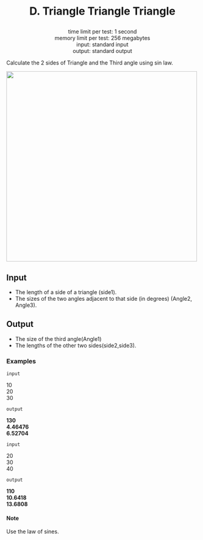 # <p align="center"> D. Triangle Triangle Triangle </p>

<p align="center">
  time limit per test: 1 second <br>
  memory limit per test: 256 megabytes <br>
input: standard input<br>
output: standard output
</p>

Calculate the 2 sides of Triangle and the Third angle using sin law.
<div id="pic">
  <img src="https://espresso.codeforces.com/193a270bf20286e04a260f98c3fad92f67d15552.png" width="500"/>
</div>

## Input
- The length of a side of a triangle (side1).
- The sizes of the two angles adjacent to that side (in degrees) (Angle2, Angle3).

## Output
- The size of the third angle(Angle1)
- The lengths of the other two sides(side2,side3).

### Examples<br>

 ```input```<br>

10 <br>
20 <br>
30 <br>

 ```output```<br>

**130 <br>
4.46476 <br>
6.52704**<br>

 ```input```<br>

20<br>
30<br>
40<br>

 ```output```<br>

**110<br>
10.6418<br>
13.6808**<br>

#### Note
Use the law of sines.
